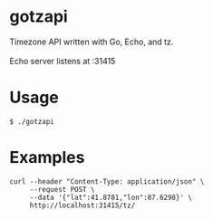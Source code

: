 # gotzapi
Timezone API written with Go, Echo, and tz.<br><br>
Echo server listens at :31415

# Usage

    $ ./gotzapi

# Examples
    
    curl --header "Content-Type: application/json" \
         --request POST \
         --data '{"lat":41.8781,"lon":87.6298}' \
         http://localhost:31415/tz/
